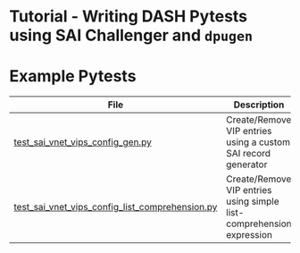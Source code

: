 # Tutorial - Writing DASH Pytests using SAI Challenger and `dpugen`

# Example Pytests

| File | Description |
| ---- | ----------- |
| [test_sai_vnet_vips_config_gen.py](./test_sai_vnet_vips_config_gen.py)| Create/Remove VIP entries using a custom SAI record generator
| [test_sai_vnet_vips_config_list_comprehension.py](./test_sai_vnet_vips_list_comprehension.py)| Create/Remove VIP entries using simple list-comprehension expression |
